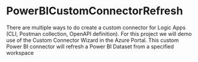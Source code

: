 ﻿# PowerBICustomConnectorRefresh
There are multiple ways to do create a custom connector for Logic Apps (CLI, Postman collection, OpenAPI definition). For this project we will demo use of  the Custom Connector Wizard in the Azure Portal. This custom Power BI connector will refresh a Power BI Dataset from a specified workspace

